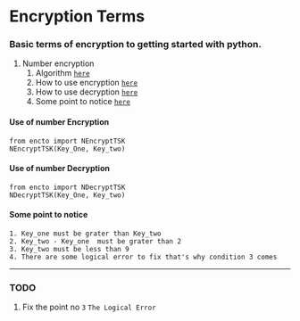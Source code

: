 # Encryption Terms
### Basic terms of encryption to getting started with python.
1. Number encryption 
    1. Algorithm [`here`][1]
    2. How to use encryption [`here`][2]
    2. How to use decryption [`here`][3]
    1. Some point to notice [`here`][4]




#### Use of number Encryption
`from encto import NEncryptTSK`<br>
`NEncryptTSK(Key_One, Key_two)`<br>
#### Use of number Decryption
`from encto import NDecryptTSK`<br>
`NDecryptTSK(Key_One, Key_two)`<br>
#### Some point to notice
`1. Key_one must be grater than Key_two`<br>
`2. Key_two - Key_one  must be grater than 2`<br>
`3. Key_two must be less than 9`<br>
`4. There are some logical error to fix that's why condition 3 comes`<br>

*****

### TODO
1. Fix the point no `3` `The Logical Error`


[1]: encto.py
[2]: README.md#use-of-number-encryption
[3]: README.md#use-of-number-decryption
[4]: README.md#some-point-to-notice